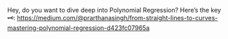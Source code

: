 Hey, do you want to dive deep into Polynomial Regression? Here’s the key 🗝️: https://medium.com/@prarthanasingh/from-straight-lines-to-curves-mastering-polynomial-regression-d423fc07965a
